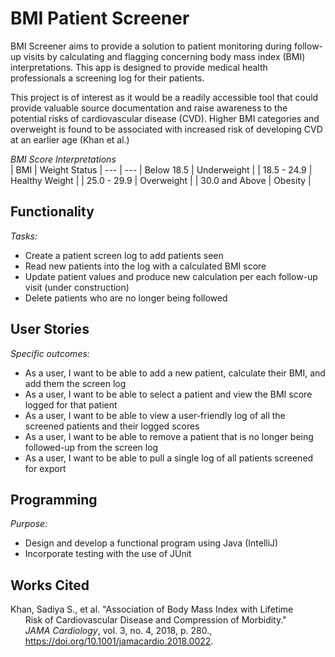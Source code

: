 # BMI Patient Screener

BMI Screener aims to provide a solution to patient monitoring 
during follow-up visits by calculating and 
flagging concerning body mass index (BMI) interpretations. This app is 
designed to provide medical health professionals a screening log 
for their patients. 

This project is of interest as it would be a readily accessible tool
that could provide valuable source documentation
and raise awareness to the potential risks of 
cardiovascular disease (CVD). Higher BMI categories
and overweight is found to be associated with 
increased risk of developing CVD at an earlier age (Khan et al.)

*BMI Score Interpretations* <br />
| BMI | Weight Status | 
 --- | --- 
| Below 18.5 | Underweight |
| 18.5 - 24.9 | Healthy Weight |
| 25.0 - 29.9 | Overweight |
| 30.0 and Above | Obesity |


## Functionality

*Tasks:*
- Create a patient screen log to add patients seen
- Read new patients into the log with a calculated BMI score
- Update patient values and produce new calculation per each follow-up visit (under construction)
- Delete patients who are no longer being followed

## User Stories

*Specific outcomes:*
- As a user, I want to be able to add a new patient, calculate their BMI, and add them the screen log
- As a user, I want to be able to select a patient and view the BMI score logged for that patient
- As a user, I want to be able to view a user-friendly log of all the screened patients and their logged scores
- As a user, I want to be able to remove a patient that is no longer being followed-up from the screen log
- As a user, I want to be able to pull a single log of all patients screened for export


## Programming 

*Purpose:*
- Design and develop a functional program using Java (IntelliJ)
- Incorporate testing with the use of JUnit

## Works Cited

Khan, Sadiya S., et al. "Association of Body Mass Index with Lifetime <br />
&nbsp;&nbsp;&nbsp;&nbsp;&nbsp;&nbsp;Risk of Cardiovascular Disease and Compression of Morbidity."<br />
&nbsp;&nbsp;&nbsp;&nbsp;&nbsp;&nbsp;*JAMA Cardiology*, vol. 3, no. 4, 2018, p. 280., <br />
&nbsp;&nbsp;&nbsp;&nbsp;&nbsp;&nbsp;https://doi.org/10.1001/jamacardio.2018.0022.

